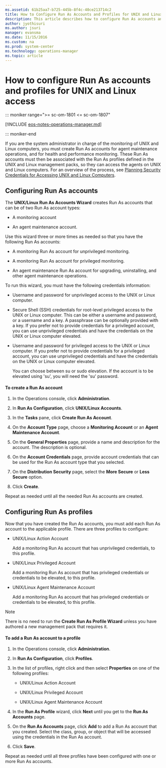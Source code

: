 ```yaml
---
ms.assetid: 61b25aa7-b725-445b-8f4c-40ce213714c2
title: How to Configure Run As Accounts and Profiles for UNIX and Linux Access
description: This article describes how to configure Run As accounts and profiles for secure monitoring of Linux and UNIX.
author: jyothisuri
ms.author: jsuri
manager: evansma
ms.date: 11/15/2016
ms.custom: na
ms.prod: system-center
ms.technology: operations-manager
ms.topic: article
---
```


# How to configure Run As accounts and profiles for UNIX and Linux access

::: moniker range=">= sc-om-1801 <= sc-om-1807"

[!INCLUDE [eos-notes-operations-manager.md](../includes/eos-notes-operations-manager.md)]

::: moniker-end

If you are the system administrator in charge of the monitoring of UNIX and Linux computers, you must create Run As accounts for agent maintenance operations, and for health and performance monitoring. These Run As accounts must then be associated with the Run As profiles defined in the UNIX and Linux management packs, so they can access the agents on UNIX and Linux computers. For an overview of the process, see [Planning Security Credentials for Accessing UNIX and Linux Computers](plan-security-crossplat-credentials.md).  

## Configuring Run As accounts  

The **UNIX\/Linux Run As Accounts Wizard** creates Run As accounts that can be of two Run As account types:  

-   A monitoring account  

-   An agent maintenance account.  

Use this wizard three or more times as needed so that you have the following Run As accounts:  

-   A monitoring Run As account for unprivileged monitoring.  

-   A monitoring Run As account for privileged monitoring.  

-   An agent maintenance Run As account for upgrading, uninstalling, and other agent maintenance operations.  

To run this wizard, you must have the following credentials information:  

-   Username and password for unprivileged access to the UNIX or Linux computer.  

-   Secure Shell \(SSH\) credentials for root\-level privileged access to the UNIX or Linux computer. This can be either a username and password, or a username and a key. A passphrase can be optionally provided with a key.  If you prefer not to provide credentials for a privileged account, you can use unprivileged credentials and have the credentials on the UNIX or Linux computer elevated.  

-   Username and password for privileged access to the UNIX or Linux computer.  If you prefer not to provide credentials for a privileged account, you can use unprivileged credentials and have the credentials on the UNIX or Linux computer elevated.  

    You can choose between su or sudo elevation. If the account is to be elevated using 'su', you will need the 'su' password.  

#### To create a Run As account  

1.  In the Operations console, click **Administration**.  

2.  In **Run As Configuration**, click **UNIX\/Linux Accounts**.  

3.  In the **Tasks** pane, click **Create Run As Account**.  

4.  On the **Account Type** page, choose a **Monitoring Account** or an **Agent Maintenance Account**.  

5.  On the **General Properties** page, provide a name and description for the account. The description is optional.  

6.  On the **Account Credentials** page, provide account credentials that can be used for the Run As account type that you selected.  

7.  On the **Distribution Security** page, select the **More Secure** or **Less Secure** option.  

8.  Click **Create**.  

Repeat as needed until all the needed Run As accounts are created.  

## Configuring Run As profiles  

Now that you have created the Run As accounts, you must add each Run As account to the applicable profile. There are three profiles to configure:  

-   UNIX\/Linux Action Account  

    Add a monitoring Run As account that has unprivileged credentials, to this profile.  

-   UNIX\/Linux Privileged Account  

    Add a monitoring Run As account that has privileged credentials or credentials to be elevated, to this profile.  

-   UNIX\/Linux Agent Maintenance Account  

    Add a monitoring Run As account that has privileged credentials or credentials to be elevated, to this profile.  

> [!NOTE]  
> There is no need to run the **Create Run As Profile Wizard** unless you have authored a new management pack that requires it.  

#### To add a Run As account to a profile  

1.  In the Operations console, click **Administration**.  

2.  In **Run As Configuration**, click **Profiles**.  

3.  In the list of profiles, right click and then select **Properties** on one of the following profiles:  

    -   UNIX\/Linux Action Account  

    -   UNIX\/Linux Privileged Account  

    -   UNIX\/Linux Agent Maintenance Account  

4.  In the **Run As Profile** wizard, click **Next** until you get to the **Run As Accounts** page.  

5.  On the **Run As Accounts** page, click **Add** to add a Run As account that you created. Select the class, group, or object that will be accessed using the credentials in the Run As account.  

6.  Click **Save**.  

Repeat as needed until all three profiles have been configured with one or more Run As accounts.  
